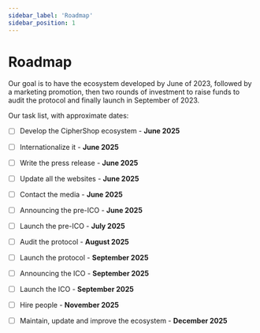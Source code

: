 ```yaml
---
sidebar_label: 'Roadmap'
sidebar_position: 1
---
```


# Roadmap

Our goal is to have the ecosystem developed by June of 2023, followed by a marketing promotion, then two rounds of investment to raise funds to audit the protocol and finally launch in September of 2023.

Our task list, with approximate dates:

- [ ] Develop the CipherShop ecosystem - **June 2025**
- [ ] Internationalize it - **June 2025**
- [ ] Write the press release - **June 2025**
- [ ] Update all the websites - **June 2025**
- [ ] Contact the media - **June 2025**
- [ ] Announcing the pre-ICO - **June 2025**
- [ ] Launch the pre-ICO - **July 2025**
- [ ] Audit the protocol - **August 2025**
- [ ] Launch the protocol - **September 2025**
- [ ] Announcing the ICO - **September 2025**
- [ ] Launch the ICO - **September 2025**
- [ ] Hire people - **November 2025**
- [ ] Maintain, update and improve the ecosystem - **December 2025**
  